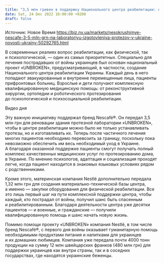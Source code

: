 ```yaml
---
title: "3,5 млн гривен в поддержку Национального центра реабилитации: как Nescafé® поддерживает украинцев"
date: Sat, 24 Dec 2022 10:00:00 +0200
draft: false
---
```

Источник: Новое Время https://biz.nv.ua/markets/nesokrushimye-nescafe-3-5-mln-grn-na-laboratoriyu-izgotovleniya-protezov-v-ukraine-novosti-ukrainy-50292765.html


В современных реалиях вопрос реабилитации, как физической, так и психологической, — один из самых приоритетных. Специально для лечения пострадавших от войны украинцев был основан национальный проект «UNBROKEN», предусматривающий, в частности, создание Национального центра реабилитации Украины. Каждый день в него попадают эвакуированные и внутренне перемещенные лица, пациенты прифронтовых больниц. Взрослые и дети получают комплексную квалифицированную медицинскую помощь: от реконструктивной хирургии, ортопедии и роботического протезирования до психологической и психосоциальной реабилитации.

 Видео дня   

Эту важную инициативу поддержал бренд Nescafé®. Он передал 3,5 млн грн для реновации здания протезной лаборатории «UNBROKEN», чтобы в центре реабилитации можно было не только устанавливать протезы, но и изготавливать их. Теперь после частичного лечения многих пациентов необходимо перевозить за границу, поскольку пока невозможно обеспечить им весь необходимый уход в Украине. А благодаря оказанной поддержке пациенты смогут получать полный комплекс качественных медицинских услуг по протезированию дома, в Украине. По мнению психологов, адаптация и социализация проходят легче, когда пациент находится в знакомых языковых условиях рядом с родственниками.

Кроме этого, материнская компания Nestlé дополнительно передала 1,32 млн грн для создания материально-технической базы центра, а именно — закупки оборудования для физической реабилитации. Все это лишь первый шаг на пути комплексной поддержки центра, чтобы каждый, кто пострадал от войны, получил шанс быть спасенным и реабилитированным. Благодаря деятельности центра уже десятки пациентов — и военные, и гражданские — получили квалифицированную помощь и шанс начать новую жизнь.

Помимо помощи проекту «UNBROKEN» компания Nestlé, в том числе бренд Nescafé®, с первого дня войны оказывает гуманитарную помощь необходимыми продуктами питания и напитками для украинцев и их домашних любимцев. Компания уже передала почти 4000 тонн продукции на сумму 12 млн швейцарских франков (480 млн грн) для поддержки украинцев как внутри страны, так и в соседних государствах, где находятся украинские беженцы.
